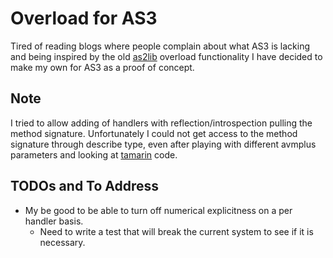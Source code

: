 # Overload for AS3

Tired of reading blogs where people complain about what AS3 is lacking and being inspired by the old [as2lib][] overload functionality I have decided to make my own for AS3 as a proof of concept.

## Note

I tried to allow adding of handlers with reflection/introspection pulling the method signature. Unfortunately I could not get access to the method signature through describe type, even after playing with different avmplus parameters and looking at [tamarin][] code.

## TODOs and To Address ##
* My be good to be able to turn off numerical explicitness on a per handler basis.
	* Need to write a test that will break the current system to see if it is necessary.

[tamarin]:http://hg.mozilla.org/tamarin-central/file/fbecf6c8a86f
[as2lib]:http://as2lib.svn.sourceforge.net/viewvc/as2lib/trunk/main/src/org/as2lib/
